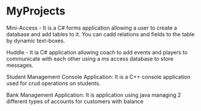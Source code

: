 # MyProjects
Mini-Access - It is a C# forms application allowing a user to create a database and add tables to it. You can cadd relations and fields to the table by dynamic text-boxes.

Huddle - It ia C# application allowing coach to add events and players to communicate with each other using a ms access database to store messages.

Student Management Console Application: It is a C++ console application used for crud operations on students.

Bank Management Application: It is application using java managing 2 different types of accounts for customers with balance
